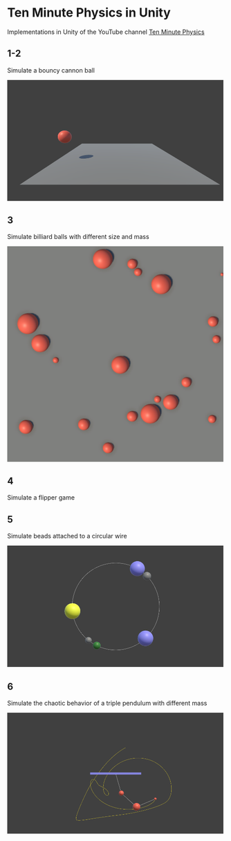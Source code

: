 # Ten Minute Physics in Unity

Implementations in Unity of the YouTube channel [Ten Minute Physics](https://www.youtube.com/channel/UCTG_vrRdKYfrpqCv_WV4eyA)


## 1-2

Simulate a bouncy cannon ball

<img src="/_media/01-bouncy-ball.png" width="500">

## 3

Simulate billiard balls with different size and mass

<img src="/_media/03-billiard.png" width="500">


## 4 

Simulate a flipper game


## 5

Simulate beads attached to a circular wire

<img src="/_media/05-beads-on-wire.png" width="500">


## 6

Simulate the chaotic behavior of a triple pendulum with different mass 

<img src="/_media/06-triple-pendulum.png" width="500">